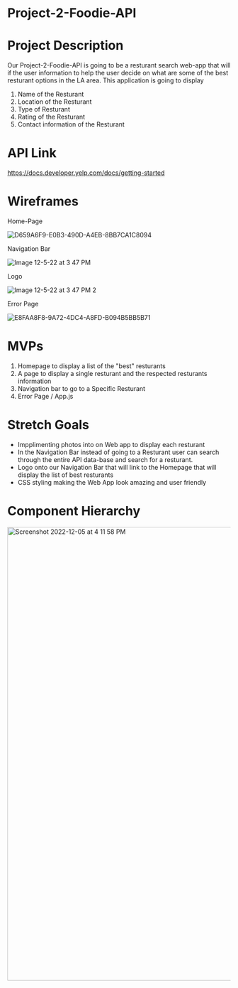 # Project-2-Foodie-API

# Project Description


Our Project-2-Foodie-API is going to be a resturant search web-app that will if the user information to help the user decide on what are some of the best resturant options in the LA area. This application is going to display 

1. Name of the Resturant 
2. Location of the Resturant 
3. Type of Resturant 
4. Rating of the Resturant 
5. Contact information of the Resturant 



# API Link

https://docs.developer.yelp.com/docs/getting-started

# Wireframes

Home-Page 

![D659A6F9-E0B3-490D-A4EB-8BB7CA1C8094](https://user-images.githubusercontent.com/105845188/205769801-daceaad0-e6af-4920-92ad-d8cd7aaf7f36.jpeg)

Navigation Bar

![Image 12-5-22 at 3 47 PM](https://user-images.githubusercontent.com/105845188/205770867-2cca3825-c34c-4216-ad44-8909d9a2862c.jpg)

Logo 

![Image 12-5-22 at 3 47 PM 2](https://user-images.githubusercontent.com/105845188/205770998-9c6058f9-31bb-4990-9830-190aae00d4ab.jpg)

Error Page 

![E8FAA8F8-9A72-4DC4-A8FD-B094B5BB5B71](https://user-images.githubusercontent.com/105845188/205772235-c037ad31-5a90-4cc3-a69e-6f7ca15abde1.jpeg)

# MVPs

1. Homepage to display a list of the "best" resturants 
2. A page to display a single resturant and the respected resturants information 
3. Navigation bar to go to a Specific Resturant 
4. Error Page / App.js 


# Stretch Goals 

- Impplimenting photos into on Web app to display each resturant 
- In the Navigation Bar instead of going to a Resturant user can search through the entire API data-base and search for a resturant. 
- Logo onto our Navigation Bar that will link to the Homepage that will display the list of best resturants 
- CSS styling making the Web App look amazing and user friendly 


# Component Hierarchy 

<img width="1021" alt="Screenshot 2022-12-05 at 4 11 58 PM" src="https://user-images.githubusercontent.com/105845188/205774063-c407873e-8f8e-4d0b-9072-fa2ddf085be0.png">





